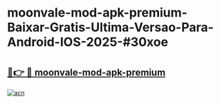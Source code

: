 # moonvale-mod-apk-premium-Baixar-Gratis-Ultima-Versao-Para-Android-IOS-2025-#30xoe

# <h2><a href="https://ainizakaria.my?title=moonvale-mod-apk-premium&ref=25M">🔗👉 🔴 moonvale-mod-apk-premium</a></h2>

[![acn](https://github.com/user-attachments/assets/0f9c940e-d8b0-45ae-aac7-cd30a18b3e1c)](https://ainizakaria.my?title=moonvale-mod-apk-premium&ref=25M)

